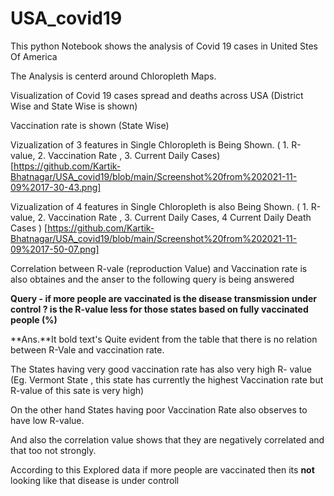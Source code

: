 # USA_covid19
This python Notebook shows the analysis of Covid 19 cases in United Stes Of America

The Analysis is centerd around Chloropleth Maps.

Visualization  of Covid 19 cases spread and deaths across USA (District Wise and State Wise is shown) 

Vaccination rate is shown (State Wise)

Vizualization of 3 features in Single Chloropleth is Being Shown. ( 1. R-value, 2. Vaccination Rate , 3. Current Daily Cases)
[https://github.com/Kartik-Bhatnagar/USA_covid19/blob/main/Screenshot%20from%202021-11-09%2017-30-43.png]

Vizualization of 4 features in Single Chloropleth is also Being Shown. ( 1. R-value, 2. Vaccination Rate , 3. Current Daily Cases, 4 Current Daily Death Cases )
[https://github.com/Kartik-Bhatnagar/USA_covid19/blob/main/Screenshot%20from%202021-11-09%2017-50-07.png]

Correlation between R-vale (reproduction Value) and Vaccination rate is also obtaines and the anser to the following query is being answered

**Query -   if more people are vaccinated is the disease transmission under control ?
   is the R-value less for those states  based on fully vaccinated people (%)**

**Ans.**It bold text's Quite evident from the table that there is no relation between R-Vale and vaccination rate.

The States having very good vaccination rate has also very high R- value (Eg. Vermont State , this state has currently the highest Vaccination rate but R-value of this sate is very high)

On the other hand States having poor Vaccination Rate also observes to have low R-value.

And also the correlation value shows that they are negatively correlated and that too not strongly.

According to this Explored data if more people are vaccinated then its **not** looking like that disease is under controll

